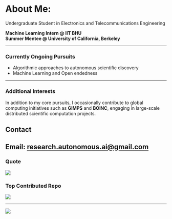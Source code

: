 


# About Me:
 Undergraduate Student in Electronics and Telecommunications Engineering<br>

 **Machine Learning Intern @ IIT BHU**  
**Summer Mentee @ University of California, Berkeley**

---

### Currently Ongoing Pursuits

- Algorithmic approaches to autonomous scientific discovery  
- Machine Learning and Open endedness  
---

### Additional Interests

In addition to my core pursuits, I occasionally contribute to global computing initiatives such as **GIMPS** and **BOINC**, engaging in large-scale distributed scientific computation projects.

##  Contact
**Email:** [research.autonomous.ai@gmail.com](mailto:research.autonomous.ai@gmail.com)
---


###  Quote
![](https://quotes-github-readme.vercel.app/api?type=horizontal&theme=radical)

###  Top Contributed Repo
![](https://github-contributor-stats.vercel.app/api?username=Alphino1&limit=5&theme=dark&combine_all_yearly_contributions=true)

---
[![](https://visitcount.itsvg.in/api?id=Alphino1&icon=0&color=0)](https://visitcount.itsvg.in)

<!-- Proudly created with GPRM ( https://gprm.itsvg.in ) -->
